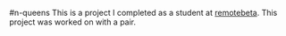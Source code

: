 #n-queens
This is a project I completed as a student at [remotebeta](http://remotebeta.com). This project was worked on with a pair.